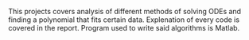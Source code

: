 This projects covers analysis of different methods of solving ODEs and finding a polynomial that fits certain data. Explenation of every code is covered in the report. Program used to write said algorithms is Matlab.
